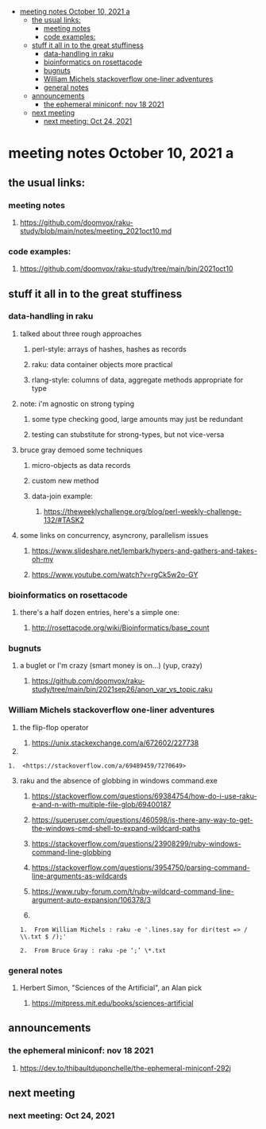 - [meeting notes October 10, 2021                                      a](#org9c1e735)
  - [the usual links:](#orga1e512c)
    - [meeting notes](#org830d825)
    - [code examples:](#org82f02fe)
  - [stuff it all in to the great stuffiness](#org456f8ed)
    - [data-handling in raku](#org53c061c)
    - [bioinformatics on rosettacode](#orgd08c39b)
    - [bugnuts](#orgdb60475)
    - [William Michels stackoverflow one-liner adventures](#org4acec7a)
    - [general notes](#orgf5525b1)
  - [announcements](#org98cbc4f)
    - [the ephemeral miniconf: nov 18 2021](#org22dd24c)
  - [next meeting](#org07cced3)
    - [next meeting: Oct 24, 2021](#org81e1530)


<a id="org9c1e735"></a>

# meeting notes October 10, 2021                                      a


<a id="orga1e512c"></a>

## the usual links:


<a id="org830d825"></a>

### meeting notes

1.  <https://github.com/doomvox/raku-study/blob/main/notes/meeting_2021oct10.md>


<a id="org82f02fe"></a>

### code examples:

1.  <https://github.com/doomvox/raku-study/tree/main/bin/2021oct10>


<a id="org456f8ed"></a>

## stuff it all in to the great stuffiness


<a id="org53c061c"></a>

### data-handling in raku

1.  talked about three rough approaches

    1.  perl-style: arrays of hashes, hashes as records
    
    2.  raku: data container objects more practical
    
    3.  rlang-style: columns of data, aggregate methods appropriate for type

2.  note: i'm agnostic on strong typing

    1.  some type checking good, large amounts may just be redundant
    
    2.  testing can stubstitute for strong-types, but not vice-versa

3.  bruce gray demoed some techniques

    1.  micro-objects as data records
    
    2.  custom new method
    
    3.  data-join example:
    
        1.  <https://theweeklychallenge.org/blog/perl-weekly-challenge-132/#TASK2>

4.  some links on concurrency, asyncrony, parallelism issues

    1.  <https://www.slideshare.net/lembark/hypers-and-gathers-and-takes-oh-my>
    
    2.  <https://www.youtube.com/watch?v=rgCk5w2o-GY>


<a id="orgd08c39b"></a>

### bioinformatics on rosettacode

1.  there's a half dozen entries, here's a simple one:

    1.  <http://rosettacode.org/wiki/Bioinformatics/base_count>


<a id="orgdb60475"></a>

### bugnuts

1.  a buglet or I'm crazy (smart money is on&#x2026;)  (yup, crazy)

    1.  <https://github.com/doomvox/raku-study/tree/main/bin/2021sep26/anon_var_vs_topic.raku>


<a id="org4acec7a"></a>

### William Michels stackoverflow one-liner adventures

1.  the flip-flop operator

    1.  <https://unix.stackexchange.com/a/672602/227738>

2.  

    1.  <https://stackoverflow.com/a/69489459/7270649>

3.  raku and the absence of globbing in windows command.exe

    1.  <https://stackoverflow.com/questions/69384754/how-do-i-use-raku-e-and-n-with-multiple-file-glob/69400187>
    
    2.  <https://superuser.com/questions/460598/is-there-any-way-to-get-the-windows-cmd-shell-to-expand-wildcard-paths>
    
    3.  <https://stackoverflow.com/questions/23908299/ruby-windows-command-line-globbing>
    
    4.  <https://stackoverflow.com/questions/3954750/parsing-command-line-arguments-as-wildcards>
    
    5.  <https://www.ruby-forum.com/t/ruby-wildcard-command-line-argument-auto-expansion/106378/3>
    
    6.  
    
        1.  From William Michels : raku -e '.lines.say for dir(test => / \\.txt $ /);'
        
        2.  From Bruce Gray : raku -pe ‘;’ \*.txt


<a id="orgf5525b1"></a>

### general notes

1.  Herbert Simon, "Sciences of the Artificial", an Alan pick

    1.  <https://mitpress.mit.edu/books/sciences-artificial>


<a id="org98cbc4f"></a>

## announcements


<a id="org22dd24c"></a>

### the ephemeral miniconf: nov 18 2021

1.  <https://dev.to/thibaultduponchelle/the-ephemeral-miniconf-292j>


<a id="org07cced3"></a>

## next meeting


<a id="org81e1530"></a>

### next meeting: Oct 24, 2021
